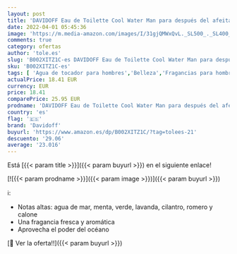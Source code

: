 ```yaml
---
layout: post
title: 'DAVIDOFF Eau de Toilette Cool Water Man para después del afeitado de 200 ml para hombre  el embalaje puede variar'
date: 2022-04-01 05:45:36
image: 'https://m.media-amazon.com/images/I/31gjQMWxQvL._SL500_._SL400_.jpg'
comments: true
category: ofertas
author: 'tole.es'
slug: 'B002XITZ1C-es DAVIDOFF Eau de Toilette Cool Water Man para después del...'
sku: 'B002XITZ1C-es'
tags: [ 'Agua de tocador para hombres','Belleza','Fragancias para hombres','Perfumes y fragancias','davidoff','de','eau','toilette', ]
actualPrice: 18.41 EUR
currency: EUR
price: 18.41
comparePrice: 25.95 EUR
prodname: 'DAVIDOFF Eau de Toilette Cool Water Man para después del afeitado de 200 ml para hombre  el embalaje puede variar'
country: 'es'
flag: '🇪🇸'
brand: 'Davidoff'
buyurl: 'https://www.amazon.es/dp/B002XITZ1C/?tag=tolees-21'
descuento: '29.06'
average: '23.016'
---
```


Está [{{< param title >}}]({{< param buyurl >}}) en el siguiente enlace!

[![{{< param prodname >}}]({{< param image >}})]({{< param buyurl >}})

ℹ️:

- Notas altas: agua de mar, menta, verde, lavanda, cilantro, romero y calone
- Una fragancia fresca y aromática
- Aprovecha el poder del océano

[🛒 Ver la oferta!!]({{< param buyurl >}})
